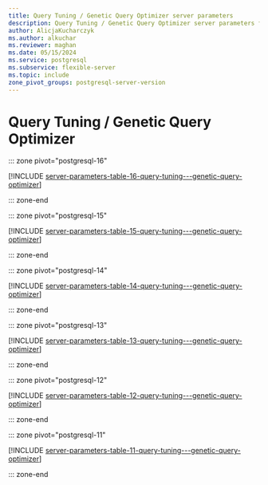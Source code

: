 ```yaml
---
title: Query Tuning / Genetic Query Optimizer server parameters
description: Query Tuning / Genetic Query Optimizer server parameters for Azure Database for PostgreSQL - Flexible Server.
author: AlicjaKucharczyk
ms.author: alkuchar
ms.reviewer: maghan
ms.date: 05/15/2024
ms.service: postgresql
ms.subservice: flexible-server
ms.topic: include
zone_pivot_groups: postgresql-server-version
---
```

# Query Tuning / Genetic Query Optimizer


::: zone pivot="postgresql-16"

[!INCLUDE [server-parameters-table-16-query-tuning---genetic-query-optimizer](./includes/server-parameters-table-16-query-tuning---genetic-query-optimizer.md)]

::: zone-end


::: zone pivot="postgresql-15"

[!INCLUDE [server-parameters-table-15-query-tuning---genetic-query-optimizer](./includes/server-parameters-table-15-query-tuning---genetic-query-optimizer.md)]

::: zone-end


::: zone pivot="postgresql-14"

[!INCLUDE [server-parameters-table-14-query-tuning---genetic-query-optimizer](./includes/server-parameters-table-14-query-tuning---genetic-query-optimizer.md)]

::: zone-end


::: zone pivot="postgresql-13"

[!INCLUDE [server-parameters-table-13-query-tuning---genetic-query-optimizer](./includes/server-parameters-table-13-query-tuning---genetic-query-optimizer.md)]

::: zone-end


::: zone pivot="postgresql-12"

[!INCLUDE [server-parameters-table-12-query-tuning---genetic-query-optimizer](./includes/server-parameters-table-12-query-tuning---genetic-query-optimizer.md)]

::: zone-end


::: zone pivot="postgresql-11"

[!INCLUDE [server-parameters-table-11-query-tuning---genetic-query-optimizer](./includes/server-parameters-table-11-query-tuning---genetic-query-optimizer.md)]

::: zone-end


